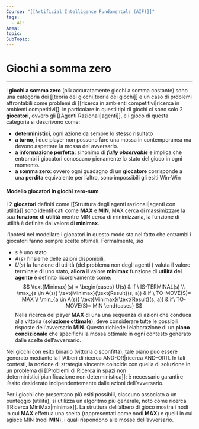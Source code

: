 ```yaml
---
Course: "[[Artificial Intelligence Fundamentals (AIF)]]"
tags:
  - AIF
Area: 
topic: 
SubTopic: 
---
```


# Giochi a somma zero
---
i **giochi a somma zero** (più accuratamente giochi a somma costante) sono una categoria dei [[teoria dei giochi|teoria dei giochi]] e un caso di problemi affrontabili come problemi di [[ricerca in ambienti competitivi|ricerca in ambienti competitivi]].
in particolare in questi tipi di giochi ci sono solo 2 **giocatori**, ovvero gli [[Agenti Razionali|agenti]], e i gioco di questa categoria si descrivono come:
- **deterministici**, ogni azione da sempre lo stesso risultato
- **a turno**, i due player non possono fare una mossa in contemporanea ma devono aspettare la mossa del avversario. 
- **a informazione perfetta**:  sinonimo di ***fully observable*** e  implica che entrambi i giocatori conoscano pienamente lo stato del gioco in ogni momento.
- **a somma zero**: ovvero ogni guadagno di un **giocatore** corrisponde a una **perdita** equivalente per l’altro, sono impossibili gli esiti Win-Win


#### Modello giocatori in giochi zero-sum
I 2 **giocatori** definiti come [[Struttura degli agenti razionali|agenti con utilità]] sono identificati come **MAX** e **MIN**, MAX cerca di massimizzare la sua **funzione di utilità** mentre MIN cerca di minimizzarla, la funzione di utilità è definita dal valore di **minimax**.

l'ipotesi nel modellare i giocatori in questo modo sta nel fatto che entrambi i giocatori fanno sempre scelte ottimali.
Formalmente, 
*sia*
- $s$ è uno stato 
- $A(s)$ l’insieme delle azioni disponibili, 
- $U(s)$ la funzione di utilità (del problema non degli agenti ) valuta il valore terminale di uno stato,
**allora** il valore **minimax** funzione di **utilità del agente** è definito ricorsivamente come:$$
\text{Minimax}(s) = 
\begin{cases}
U(s) & if \  IS-TERMINAL(s) \\
\max_{a \in A(s)} \text{Minimax}(\text{Result}(s, a)) & if \  TO-MOVE(S)= MAX \\
\min_{a \in A(s)} \text{Minimax}(\text{Result}(s, a)) & if\ TO-MOVE(S)= MIN
\end{cases}
$$Nella ricerca del payer **MAX** di una una sequenza di azioni che conduca alla vittoria (**soluzione ottimale**), deve considerare tutte le possibili risposte dell'avversario **MIN**. Questo richiede l’elaborazione di un **piano condizionale** che specifichi la mossa ottimale in ogni contesto generato dalle scelte dell’avversario.


Nei giochi con esito binario (vittoria o sconfitta), tale piano può essere generato mediante la [[Alberi di ricerca AND-OR|ricerca AND–OR]]. In tali contesti, la nozione di strategia vincente coincide con quella di soluzione in un problema di [[Problemi di Ricerca in spazi non deterministici|pianificazione non deterministica]]: è necessario garantire l’esito desiderato indipendentemente dalle azioni dell’avversario.

Per i giochi che presentano più esiti possibili, ciascuno associato a un punteggio (utilità), si utilizza un algoritmo più generale, noto come ricerca [[Ricerca MiniMax|minimax]]. La struttura dell’albero di gioco mostra i nodi in cui **MAX** effettua una scelta (rappresentati come nodi **MAX**) e quelli in cui agisce MIN (nodi **MIN**), i quali rispondono alle mosse dell’avversario.
